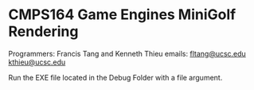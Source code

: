 CMPS164 Game Engines
MiniGolf Rendering
=====
Programmers: Francis Tang and Kenneth Thieu
emails: fltang@ucsc.edu  kthieu@ucsc.edu

Run the EXE file located in the Debug Folder with a file argument.